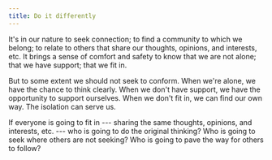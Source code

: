 ```yaml
---
title: Do it differently
---
```


It's in our nature to seek connection; to find a community to which we belong; to relate to others that share our thoughts, opinions, and interests, etc. It brings a sense of comfort and safety to know that we are not alone; that we have support; that we fit in.

But to some extent we should not seek to conform. When we're alone, we have the chance to think clearly. When we don't have support, we have the opportunity to support ourselves. When we don't fit in, we can find our own way. The isolation can serve us.

If everyone is going to fit in --- sharing the same thoughts, opinions, and interests, etc. --- who is going to do the original thinking? Who is going to seek where others are not seeking? Who is going to pave the way for others to follow?
